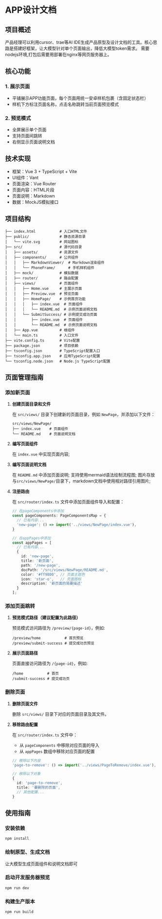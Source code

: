 # APP设计文档

## 项目概述
产品经理可以利用cursor、trae等AI IDE生成产品原型及设计文档的工具。核心思路是搭建好框架，让大模型针对单个页面输出，降低大模型token需求。
需要nodejs环境,打包后需要用部署在nginx等网页服务器上。

## 核心功能

### 1. 展示页面
  - 平铺展示APP功能页面，每个页面用统一安卓样机包裹（含固定状态栏）
  - 样机下方标注页面名称，点击名称跳转当前页面预览模式

### 2. 预览模式
  - 全屏展示单个页面
  - 支持页面间跳转
  - 右侧显示页面说明文档

## 技术实现
- 框架：Vue 3 + TypeScript + Vite
- UI组件：Vant
- 页面渲染：Vue Router
- 页面内容：HTML片段
- 页面说明：Markdown
- 数据：MockJS模拟接口

## 项目结构

```
├── index.html           # 入口HTML文件
├── public/              # 静态资源目录
│   └── vite.svg         # 网站图标
├── src/                 # 源代码目录
│   ├── assets/          # 资源文件
│   ├── components/      # 公共组件
│   │   ├── MarkdownViewer/  # Markdown渲染组件
│   │   └── PhoneFrame/      # 手机样机组件
│   ├── mock/            # 模拟数据
│   ├── router/          # 路由配置
│   ├── views/           # 页面组件
│   │   ├── Home.vue     # 主展示页面
│   │   ├── Preview.vue  # 预览页面
│   │   ├── HomePage/    # 示例首页功能
│   │   │   ├── index.vue  # 页面组件
│   │   │   └── README.md  # 示例页面说明文档
│   │   └── SubmitSuccess/ # 示例提交成功页面
│   │       ├── index.vue  # 页面组件
│   │       └── README.md  # 示例页面说明文档
│   ├── App.vue          # 根组件
│   └── main.ts          # 入口文件
├── vite.config.ts       # Vite配置
├── package.json         # 项目依赖
├── tsconfig.json        # TypeScript配置入口
├── tsconfig.app.json    # 应用TypeScript配置
└── tsconfig.node.json   # Node.js TypeScript配置
```

## 页面管理指南

### 添加新页面

1. **创建页面目录和文件**

   在 `src/views/` 目录下创建新的页面目录，例如 `NewPage`，并添加以下文件：
   
   ```
   src/views/NewPage/
   ├── index.vue    # 页面组件
   └── README.md    # 页面说明文档
   ```

2. **编写页面组件**

   在 `index.vue` 中实现页面内容;

3. **编写页面说明文档**

   在 `README.md` 中添加页面说明;
   支持使用mermaid语法绘制流程图;
   图片存放与`src/views/NewPage/`目录下，markdown文档中使用相对路径引用图片;

4. **注册路由**

   在 `src/router/index.ts` 文件中添加页面组件导入和配置：

   ```typescript
   // 在pageComponents中添加
   const pageComponents: PageComponentsMap = {
     // 已有内容...
     'new-page': () => import('../views/NewPage/index.vue'),
   }

   // 在appPages中添加
   const appPages = [
     // 已有内容...
     {
       id: 'new-page',
       title: '新页面',
       path: '/new-page',
       docPath: '/src/views/NewPage/README.md',
       color: '#ff9800', // 页面主题色
       icon: 'star-o',   // 页面图标
       description: '新页面的简要描述'
     }
   ];
   ```
### 添加页面跳转

1. **预览模式路径（建议配置为此路径）**
   
   预览模式访问路径为 `/preview/{page-id}`，例如:
   ```
   /preview/home           # 首页预览
   /preview/submit-success # 提交成功页预览
   ```

2. **展示页面路径**
   
   页面直接访问路径为 `/{page-id}`，例如:
   ```
   /home           # 首页
   /submit-success # 提交成功页
   ```

### 删除页面

1. **删除页面文件**

   删除 `src/views/` 目录下对应的页面目录及其文件。

2. **移除路由配置**

   在 `src/router/index.ts` 文件中：
   
   - 从 `pageComponents` 中移除对应页面的导入
   - 从 `appPages` 数组中移除对应页面的配置

   ```typescript
   // 移除以下内容
   'page-to-remove': () => import('../views/PageToRemove/index.vue'),

   // 移除以下对象
   {
     id: 'page-to-remove',
     title: '要删除的页面',
     // 其他配置...
   }
   ```


## 使用指南

### 安装依赖

```bash
npm install
```

### 绘制原型、生成文档

让大模型生成页面组件和说明文档即可

### 启动开发服务器预览

```bash
npm run dev
```

### 构建生产版本

```bash
npm run build
```